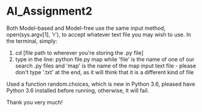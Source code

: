 # AI_Assignment2

Both Model-based and Model-free use the same input method, open(sys.argv[1], 'r'), to accept whatever text file you may wish to use. In the terminal, simply:

1. cd [file path to wherever you're storing the .py file]
2. type in the line: python file.py map while 'file' is the name of one of our search .py files and 'map' is the name of the map input text file - please don't type '.txt' at the end, as it will think that it is a different kind of file

Used a function random.choices, which is new in Python 3.6, pleased have Python 3.6 installed before running, otherwise, it will fail. 

Thank you very much!
